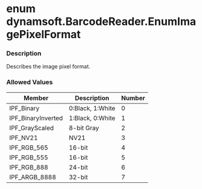 # enum dynamsoft.BarcodeReader.EnumImagePixelFormat

### Description

Describes the image pixel format.

### Allowed Values

| Member  | Description | Number |
| ------------- | ------------- | ------------- |
| IPF_Binary  | 0:Black, 1:White | 0 |
| IPF_BinaryInverted  | 1:Black, 0:White | 1 |
| IPF_GrayScaled | 8-bit Gray | 2 |
| IPF_NV21 | NV21 | 3 |
| IPF_RGB_565 | 16-bit | 4 |
| IPF_RGB_555 | 16-bit | 5 |
| IPF_RGB_888 | 24-bit | 6 |
| IPF_ARGB_8888 | 32-bit | 7 |